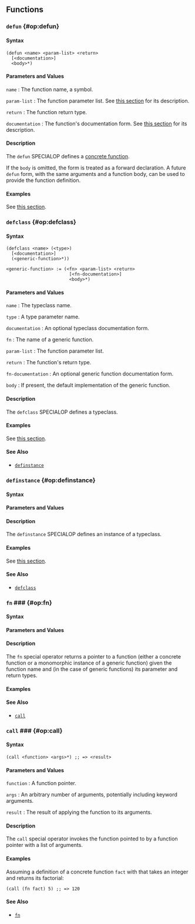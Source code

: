## Functions

### `defun` {#op:defun}

#### Syntax

```
(defun <name> <param-list> <return>
  [<documentation>]
  <body>*)
```

#### Parameters and Values

`name`
: The function name, a symbol.

`param-list`
: The function parameter list. See [this section](#fn:concrete-param-list) for
  its description.

`return`
: The function return type.

`documentation`
: The function's documentation form. See [this section](#doc:concrete-fn) for
  its description.

#### Description

The `defun` SPECIALOP defines a [concrete function](#fn:concrete).

If the `body` is omitted, the form is treated as a forward declaration. A future
`defun` form, with the same arguments and a function body, can be used to
provide the function definition.

#### Examples

See [this section](#fn:concrete-examples).

### `defclass` {#op:defclass}

#### Syntax

```
(defclass <name> (<type>)
  [<documentation>]
  (<generic-function>*))

<generic-function> := (<fn> <param-list> <return>
                        [<fn-documentation>]
                        <body>*)
```

#### Parameters and Values

`name`
: The typeclass name.

`type`
: A type parameter name.

`documentation`
: An optional typeclass documentation form.

`fn`
: The name of a generic function.

`param-list`
: The function parameter list.

`return`
: The function's return type.

`fn-documentation`
: An optional generic function documentation form.

`body`
: If present, the default implementation of the generic function.

#### Description

The `defclass` SPECIALOP defines a typeclass.

#### Examples

See [this section](#fn:class-examples).

#### See Also

- [`definstance`](#op:definstance)

### `definstance` {#op:definstance}

#### Syntax

#### Parameters and Values

#### Description

The `definstance` SPECIALOP defines an instance of a typeclass.

#### Examples

See [this section](#fn:class-examples).

#### See Also

- [`defclass`](#op:defclass)

### `fn` ### {#op:fn}

#### Syntax

#### Parameters and Values

#### Description

The `fn` special operator returns a pointer to a function (either a concrete
function or a monomorphic instance of a generic function) given the function
name and (in the case of generic functions) its parameter and return types.

#### Examples

#### See Also

- [`call`](#op:call)

### `call` ### {#op:call}

#### Syntax

```
(call <function> <args>*) ;; => <result>
```

#### Parameters and Values

`function`
: A function pointer.

`args`
: An arbitrary number of arguments, potentially including keyword arguments.

`result`
: The result of applying the function to its arguments.

#### Description

The `call` special operator invokes the function pointed to by a function
pointer with a list of arguments.

#### Examples

Assuming a definition of a concrete function `fact` with that takes an integer
and returns its factorial:

```
(call (fn fact) 5) ;; => 120
```

#### See Also

- [`fn`](#op:fn)
